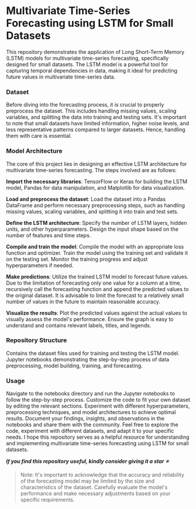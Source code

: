 # Multivariate Time-Series Forecasting using LSTM for Small Datasets
This repository demonstrates the application of Long Short-Term Memory (LSTM) models for multivariate time-series forecasting, specifically designed for small datasets. The LSTM model is a powerful tool for capturing temporal dependencies in data, making it ideal for predicting future values in multivariate time-series data.

### Dataset
Before diving into the forecasting process, it is crucial to properly preprocess the dataset. This includes handling missing values, scaling variables, and splitting the data into training and testing sets. It's important to note that small datasets have limited information, higher noise levels, and less representative patterns compared to larger datasets. Hence, handling them with care is essential.

### Model Architecture
The core of this project lies in designing an effective LSTM architecture for multivariate time-series forecasting. The steps involved are as follows:

**Import the necessary libraries**: TensorFlow or Keras for building the LSTM model, Pandas for data manipulation, and Matplotlib for data visualization.

**Load and preprocess the dataset**: Load the dataset into a Pandas DataFrame and perform necessary preprocessing steps, such as handling missing values, scaling variables, and splitting it into train and test sets.

**Define the LSTM architecture**: Specify the number of LSTM layers, hidden units, and other hyperparameters. Design the input shape based on the number of features and time steps.

**Compile and train the model**: Compile the model with an appropriate loss function and optimizer. Train the model using the training set and validate it on the testing set. Monitor the training progress and adjust hyperparameters if needed.

**Make predictions**: Utilize the trained LSTM model to forecast future values. Due to the limitation of forecasting only one value for a column at a time, recursively call the forecasting function and append the predicted values to the original dataset. It is advisable to limit the forecast to a relatively small number of values in the future to maintain reasonable accuracy.

**Visualize the results**: Plot the predicted values against the actual values to visually assess the model's performance. Ensure the graph is easy to understand and contains relevant labels, titles, and legends.

### Repository Structure
Contains the dataset files used for training and testing the LSTM model.
Jupyter notebooks demonstrating the step-by-step process of data preprocessing, model building, training, and forecasting.

### Usage

Navigate to the notebooks directory and run the Jupyter notebooks to follow the step-by-step process.
Customize the code to fit your own dataset by editing the relevant sections.
Experiment with different hyperparameters, preprocessing techniques, and model architectures to achieve optimal results.
Document your findings, insights, and observations in the notebooks and share them with the community.
Feel free to explore the code, experiment with different datasets, and adapt it to your specific needs. I hope this repository serves as a helpful resource for understanding and implementing multivariate time-series forecasting using LSTM for small datasets.

***If you find this repository useful, kindly consider giving it a star ⭐️***

> Note: It's important to acknowledge that the accuracy and reliability of the forecasting model may be limited by the size and characteristics of the dataset. Carefully evaluate the model's performance and make necessary adjustments based on your specific requirements.
